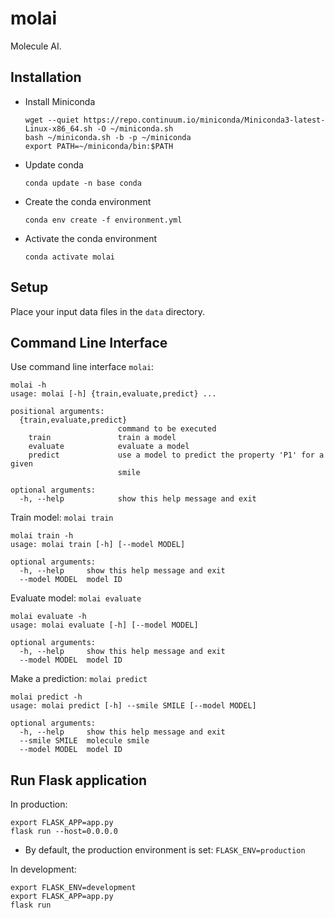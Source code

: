 # molai

Molecule AI.


## Installation

- Install Miniconda
  ```shell
  wget --quiet https://repo.continuum.io/miniconda/Miniconda3-latest-Linux-x86_64.sh -O ~/miniconda.sh
  bash ~/miniconda.sh -b -p ~/miniconda
  export PATH=~/miniconda/bin:$PATH
  ```

- Update conda
  ```shell
  conda update -n base conda
  ```

- Create the conda environment
  ```shell
  conda env create -f environment.yml
  ```

- Activate the conda environment
  ```shell
  conda activate molai
  ```


## Setup

Place your input data files in the `data` directory.


## Command Line Interface

Use command line interface `molai`:
```shell
molai -h
usage: molai [-h] {train,evaluate,predict} ...

positional arguments:
  {train,evaluate,predict}
                        command to be executed
    train               train a model
    evaluate            evaluate a model
    predict             use a model to predict the property 'P1' for a given
                        smile

optional arguments:
  -h, --help            show this help message and exit

```

Train model: `molai train`
```shell
molai train -h
usage: molai train [-h] [--model MODEL]

optional arguments:
  -h, --help     show this help message and exit
  --model MODEL  model ID
```

Evaluate model: `molai evaluate`
```shell
molai evaluate -h
usage: molai evaluate [-h] [--model MODEL]

optional arguments:
  -h, --help     show this help message and exit
  --model MODEL  model ID
```

Make a prediction: `molai predict`
```shell
molai predict -h
usage: molai predict [-h] --smile SMILE [--model MODEL]

optional arguments:
  -h, --help     show this help message and exit
  --smile SMILE  molecule smile
  --model MODEL  model ID
```


## Run Flask application

In production:
```shell
export FLASK_APP=app.py
flask run --host=0.0.0.0
```
- By default, the production environment is set: `FLASK_ENV=production`

In development:
```shell
export FLASK_ENV=development
export FLASK_APP=app.py
flask run
```
